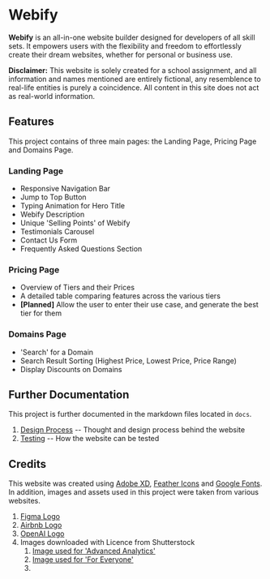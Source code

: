 # Webify
**Webify** is an all-in-one website builder designed for developers of all skill sets. It empowers users with the flexibility and freedom to effortlessly create their dream websites, whether for personal or business use.

**Disclaimer:** This website is solely created for a school assignment, and all information and names mentioned are entirely fictional, any resemblence to real-life entities is purely a coincidence. All content in this site does not act as real-world information.

## Features
This project contains of three main pages: the Landing Page, Pricing Page and Domains Page.

### Landing Page
- Responsive Navigation Bar
- Jump to Top Button
- Typing Animation for Hero Title
- Webify Description
- Unique 'Selling Points' of Webify
- Testimonials Carousel
- Contact Us Form
- Frequently Asked Questions Section

### Pricing Page
- Overview of Tiers and their Prices 
- A detailed table comparing features across the various tiers
- **[Planned]** Allow the user to enter their use case, and generate the best tier for them

### Domains Page
- 'Search' for a Domain
- Search Result Sorting (Highest Price, Lowest Price, Price Range) 
- Display Discounts on Domains

## Further Documentation
This project is further documented in the markdown files located in ```docs```.
1. [Design Process](./docs/design-process.md) -- Thought and design process behind the website
2. [Testing](./docs/testing.md) -- How the website can be tested

## Credits
This website was created using [Adobe XD](https://helpx.adobe.com/support/xd.html), [Feather Icons](https://feathericons.com/) and [Google Fonts](https://fonts.google.com). In addition, images and assets used in this project were taken from various websites.
1. [Figma Logo](https://worldvectorlogo.com/logo/figma-5)
2. [Airbnb Logo](https://upload.wikimedia.org/wikipedia/commons/thumb/6/69/Airbnb_Logo_B%C3%A9lo.svg/512px-Airbnb_Logo_B%C3%A9lo.svg.png)
3. [OpenAI Logo](https://openai.com/brand)
4. Images downloaded with Licence from Shutterstock
    1. [Image used for 'Advanced Analytics'](https://www.shutterstock.com/image-vector/data-analysis-concept-3d-illustration-icon-2124397457)
    2. [Image used for 'For Everyone'](https://www.shutterstock.com/image-vector/building-website-hands-doing-web-design-1971708224)
    3. 